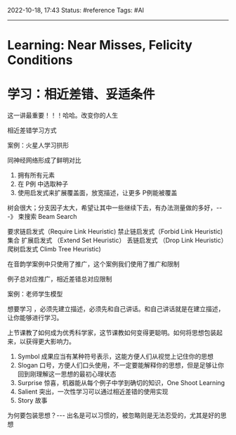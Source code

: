 2022-10-18, 17:43
Status: #reference
Tags: #AI

---

# Learning: Near Misses, Felicity Conditions

# 学习：相近差错、妥适条件

这一讲最重要！！！哈哈。改变你的人生

相近差错学习方式

案例：火星人学习拱形

同神经网络形成了鲜明对比

1. 拥有所有元素
2. 在 P例 中选取种子
3. 使用启发式来扩展覆盖面，放宽描述，让更多 P例能被覆盖

树会很大；分支因子太大，希望让其中一些继续下去，有办法测量做的多好，---》 束搜索 Beam Search

要求链启发式（Require Link Heuristic)
禁止链启发式（Forbid Link Heuristic)
集合 扩展启发式 （Extend Set Heuristic）
丢链启发式 （Drop Link Heuristic）
爬树启发式 Climb Tree Heuristic)

在音韵学案例中只使用了推广，这个案例我们使用了推广和限制

例子总对应推广，相近差错总对应限制

案例：老师学生模型

想要学习 ，必须先建立描述，必须先和自己讲话。和自己讲话就是在建立描述，让你能够进行学习。

上节课教了如何成为优秀科学家，这节课教如何变得更聪明。如何将思想包装起来，以获得更大影响力。

1. Symbol 成果应当有某种符号表示，这能方便人们从视觉上记住你的思想
2. Slogan 口号，方便人们口头使用，不一定要能解释你的思想，但是足够让你回到刚理解这一思想的最初心理状态
3. Surprise 惊喜，机器能从每个例子中学到确切的知识，One Shoot Learning
4. Salient 突出，一次性学习可以通过相近差错的使用实现
5. Story 故事

为何要包装思想？--- 出名是可以习惯的，被忽略则是无法忍受的，尤其是好的思想
